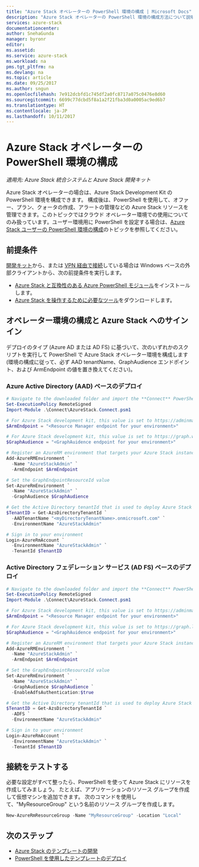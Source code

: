 ```yaml
---
title: "Azure Stack オペレーターの PowerShell 環境の構成 | Microsoft Docs"
description: "Azure Stack オペレーターの PowerShell 環境の構成方法について説明します。"
services: azure-stack
documentationcenter: 
author: SnehaGunda
manager: byronr
editor: 
ms.assetid: 
ms.service: azure-stack
ms.workload: na
pms.tgt_pltfrm: na
ms.devlang: na
ms.topic: article
ms.date: 09/25/2017
ms.author: sngun
ms.openlocfilehash: 7e912dcbfd1c745df2a0fc8717a075c0476e8d60
ms.sourcegitcommit: 6699c77dcbd5f8a1a2f21fba3d0a0005ac9ed6b7
ms.translationtype: HT
ms.contentlocale: ja-JP
ms.lasthandoff: 10/11/2017
---
```

# <a name="configure-the-azure-stack-operators-powershell-environment"></a>Azure Stack オペレーターの PowerShell 環境の構成

*適用先: Azure Stack 統合システムと Azure Stack 開発キット*

Azure Stack オペレーターの場合は、Azure Stack Development Kit の PowerShell 環境を構成できます。 構成後は、PowerShell を使用して、オファー、プラン、クォータの作成、アラートの管理などの Azure Stack リソースを管理できます。このトピックではクラウド オペレーター環境での使用についてのみ扱っています。ユーザー環境用に PowerShell を設定する場合は、[Azure Stack ユーザーの PowerShell 環境の構成](user/azure-stack-powershell-configure-user.md)のトピックを参照してください。 

## <a name="prerequisites"></a>前提条件

[開発キット](azure-stack-connect-azure-stack.md#connect-to-azure-stack-with-remote-desktop)から、または [VPN 経由で接続](azure-stack-connect-azure-stack.md#connect-to-azure-stack-with-vpn)している場合は Windows ベースの外部クライアントから、次の前提条件を実行します。 

* [Azure Stack と互換性のある Azure PowerShell モジュール](azure-stack-powershell-install.md)をインストールします。  
* [Azure Stack を操作するために必要なツール](azure-stack-powershell-download.md)をダウンロードします。  

## <a name="configure-the-operator-environment-and-sign-in-to-azure-stack"></a>オペレーター環境の構成と Azure Stack へのサインイン

デプロイのタイプ (Azure AD または AD FS) に基づいて、次のいずれかのスクリプトを実行して PowerShell で Azure Stack オペレーター環境を構成します (環境の構成に従って、必ず AAD tenantName、GraphAudience エンドポイント、および ArmEndpoint の値を置き換えてください)。

### <a name="azure-active-directory-aad-based-deployments"></a>Azure Active Directory (AAD) ベースのデプロイ
       
  ```powershell
  # Navigate to the downloaded folder and import the **Connect** PowerShell module
  Set-ExecutionPolicy RemoteSigned
  Import-Module .\Connect\AzureStack.Connect.psm1

  # For Azure Stack development kit, this value is set to https://adminmanagement.local.azurestack.external. To get this value for Azure Stack integrated systems, contact your service provider.
  $ArmEndpoint = "<Resource Manager endpoint for your environment>"

  # For Azure Stack development kit, this value is set to https://graph.windows.net/. To get this value for Azure Stack integrated systems, contact your service provider.
  $GraphAudience = "<GraphAuidence endpoint for your environment>"

  # Register an AzureRM environment that targets your Azure Stack instance
  Add-AzureRMEnvironment `
    -Name "AzureStackAdmin" `
    -ArmEndpoint $ArmEndpoint

  # Set the GraphEndpointResourceId value
  Set-AzureRmEnvironment `
    -Name "AzureStackAdmin" `
    -GraphAudience $GraphAudience

  # Get the Active Directory tenantId that is used to deploy Azure Stack
  $TenantID = Get-AzsDirectoryTenantId `
    -AADTenantName "<myDirectoryTenantName>.onmicrosoft.com" `
    -EnvironmentName "AzureStackAdmin"

  # Sign in to your environment
  Login-AzureRmAccount `
    -EnvironmentName "AzureStackAdmin" `
    -TenantId $TenantID 
  ```

### <a name="active-directory-federation-services-ad-fs-based-deployments"></a>Active Directory フェデレーション サービス (AD FS) ベースのデプロイ
         
  ```powershell
  # Navigate to the downloaded folder and import the **Connect** PowerShell module
  Set-ExecutionPolicy RemoteSigned
  Import-Module .\Connect\AzureStack.Connect.psm1

  # For Azure Stack development kit, this value is set to https://adminmanagement.local.azurestack.external. To get this value for Azure Stack integrated systems, contact your service provider.
  $ArmEndpoint = "<Resource Manager endpoint for your environment>"

  # For Azure Stack development kit, this value is set to https://graph.local.azurestack.external/. To get this value for Azure Stack integrated systems, contact your service provider.
  $GraphAudience = "<GraphAuidence endpoint for your environment>"

  # Register an AzureRM environment that targets your Azure Stack instance
  Add-AzureRMEnvironment `
    -Name "AzureStackAdmin" `
    -ArmEndpoint $ArmEndpoint

  # Set the GraphEndpointResourceId value
  Set-AzureRmEnvironment `
    -Name "AzureStackAdmin" `
    -GraphAudience $GraphAudience `
    -EnableAdfsAuthentication:$true

  # Get the Active Directory tenantId that is used to deploy Azure Stack     
  $TenantID = Get-AzsDirectoryTenantId `
    -ADFS `
    -EnvironmentName "AzureStackAdmin"

  # Sign in to your environment
  Login-AzureRmAccount `
    -EnvironmentName "AzureStackAdmin" `
    -TenantId $TenantID 
  ```

## <a name="test-the-connectivity"></a>接続をテストする

必要な設定がすべて整ったら、PowerShell を使って Azure Stack にリソースを作成してみましょう。 たとえば、アプリケーションのリソース グループを作成して仮想マシンを追加できます。 次のコマンドを使用して、"MyResourceGroup" という名前のリソース グループを作成します。

```powershell
New-AzureRmResourceGroup -Name "MyResourceGroup" -Location "Local"
```

## <a name="next-steps"></a>次のステップ
* [Azure Stack のテンプレートの開発](user/azure-stack-develop-templates.md)
* [PowerShell を使用したテンプレートのデプロイ](user/azure-stack-deploy-template-powershell.md)